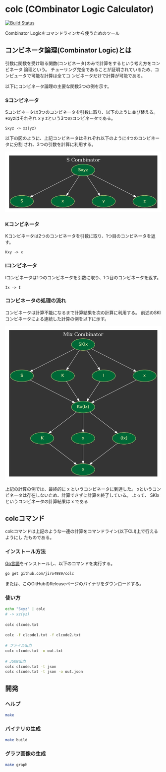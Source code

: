 # colc (COmbinator Logic Calculator)
[![Build Status](https://travis-ci.org/jiro4989/colc.svg?branch=master)](https://travis-ci.org/jiro4989/colc)

Combinator Logicをコマンドラインから使うためのツール

## コンビネータ論理(Combinator Logic)とは
引数に関数を受け取る関数(コンビネータ)のみで計算をするという考え方をコンビネータ
論理という。
チューリング完全であることが証明されているため、コンピュータで可能な計算は全てコ
ンビネータだけで計算が可能である。

以下にコンビネータ論理の主要な関数3つの例を示す。

### Sコンビネータ
Sコンビネータは3つのコンビネータを引数に取り、以下のように並び替える。  
※xyzはそれぞれ x y zという3つのコンビネータである。

```
Sxyz -> xz(yz)
```

以下の図のように、上記コンビネータはそれぞれ以下のように4つのコンビネータに分割
され、3つの引数を計算に利用する。

![Sコンビネータとコンビネータの分割](doc/graphviz/s_combinator.png)

### Kコンビネータ
Kコンビネータは2つのコンビネータを引数に取り、1つ目のコンビネータを返す。

```
Kxy -> x
```

### Iコンビネータ
Iコンビネータは1つのコンビネータを引数に取り、1つ目のコンビネータを返す。

```
Ix -> I
```

### コンビネータの処理の流れ
コンビネータは計算不能になるまで計算結果を次の計算に利用する。
前述のSKIコンビネータによる連続した計算の例を以下に示す。

![SKIの計算の流れ](doc/graphviz/mix_combinator.png)

上記の計算の例では、最終的に x というコンビネータに到達した。
xというコンビネータは存在しないため、計算できずに計算を終了している。
よって、 SKIx というコンビネータの計算結果は x である

## colcコマンド
colcコマンドは上記のような一連の計算をコマンドライン(以下CLI)上で行えるようにし
たものである。

### インストール方法
[Go言語](https://golang.org/doc/install)をインストールし、以下のコマンドを実行する。

```bash
go get github.com/jiro4989/colc
```

または、このGitHubのReleaseページのバイナリをダウンロードする。

### 使い方

```bash
echo "Sxyz" | colc
# -> xz(yz)

colc clcode.txt

colc -f clcode1.txt -f clcode2.txt

# ファイル出力
colc clcode.txt -o out.txt

# JSON出力
colc clcode.txt -t json
colc clcode.txt -t json -o out.json
```

## 開発
### ヘルプ

```bash
make
```

### バイナリの生成

```bash
make build
```

### グラフ画像の生成

```bash
make graph
```

